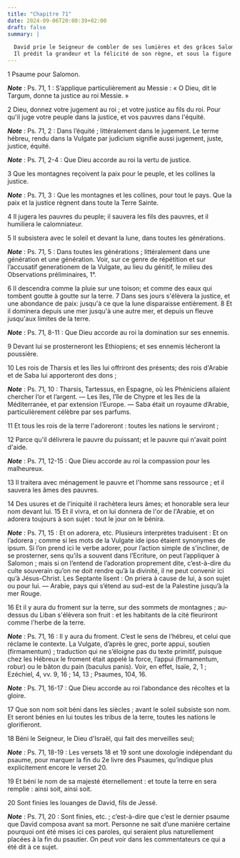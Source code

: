 ```yaml
---
title: "Chapitre 71"
date: 2024-09-06T20:00:39+02:00
draft: false
summary: |
  
  David prie le Seigneur de combler de ses lumières et des grâces Salomon, qui venait de monter sur le trône.
  Il prédit la grandeur et la félicité de son règne, et sous la figure du règne de Salomon, il décrit celui de Jésus-Christ.
---
```



1 Psaume pour Salomon.

***Note*** :  Ps. 71, 1 : S’applique particulièrement au Messie : « O Dieu, dit le Targum, donne ta justice au roi Messie. »


2 Dieu, donnez votre jugement au roi ; et votre justice au fils du roi. Pour qu'il juge votre peuple dans la justice, et vos pauvres dans l'équité.

***Note*** :  Ps. 71, 2 : Dans l’équité ; littéralement dans le jugement. Le terme hébreu, rendu dans la Vulgate par judicium signifie aussi jugement, juste, justice, équité.

***Note*** :  Ps. 71, 2-4 : Que Dieu accorde au roi la vertu de justice.


3 Que les montagnes reçoivent la paix pour le peuple, et les collines la justice.

***Note*** :  Ps. 71, 3 : Que les montagnes et les collines, pour tout le pays. Que la paix et la justice règnent dans toute la Terre Sainte.

4 Il jugera les pauvres du peuple; il sauvera les fils des pauvres, et il humiliera le calomniateur.


5 Il subsistera avec le soleil et devant la lune, dans toutes les générations.

***Note*** :  Ps. 71, 5 : Dans toutes les générations ; littéralement dans une génération et une génération. Voir, sur ce genre de répétition et sur l’accusatif generationem de la Vulgate, au lieu du génitif, le milieu des Observations préliminaires, 1°.

6 Il descendra comme la pluie sur une toison; et comme des eaux qui tombent goutte à goutte sur la terre. 7 Dans ses jours s'élèvera la justice, et une abondance de paix: jusqu'à ce que la lune disparaisse entièrement. 8 Et il dominera depuis une mer jusqu'à une autre mer, et depuis un fleuve jusqu'aux limites de la terre.

***Note*** :  Ps. 71, 8-11 : Que Dieu accorde au roi la domination sur ses ennemis.

9 Devant lui se prosterneront les Ethiopiens; et ses ennemis lécheront la poussière.


10 Les rois de Tharsis et les îles lui offriront des présents; des rois d'Arabie et de Saba lui apporteront des dons ;

***Note*** :  Ps. 71, 10 : Tharsis, Tartessus, en Espagne, où les Phéniciens allaient chercher l’or et l’argent. ― Les îles, l’île de Chypre et les îles de la Méditerranée, et par extension l’Europe. ― Saba était un royaume d’Arabie, particulièrement célèbre par ses parfums.

11 Et tous les rois de la terre l'adoreront : toutes les nations le serviront ;


12 Parce qu'il délivrera le pauvre du puissant; et le pauvre qui n'avait point d'aide.

***Note*** :  Ps. 71, 12-15 : Que Dieu accorde au roi la compassion pour les malheureux.

13 Il traitera avec ménagement le pauvre et l'homme sans ressource ; et il sauvera les âmes des pauvres.


14 Des usures et de l'iniquité il rachètera leurs âmes; et honorable sera leur nom devant lui. 15 Et il vivra, et on lui donnera de l'or de l'Arabie, et on adorera toujours à son sujet : tout le jour on le bénira.

***Note*** :  Ps. 71, 15 : Et on adorera, etc. Plusieurs interprètes traduisent : Et on l’adorera ; comme si les mots de la Vulgate ide ipso étaient synonymes de ipsum. Si l’on prend ici le verbe adorer, pour l’action simple de s’incliner, de se prosterner, sens qu’ils a souvent dans l’Ecriture, on peut l’appliquer à Salomon ; mais si on l’entend de l’adoration proprement dite, c’est-à-dire du culte souverain qu’on ne doit rendre qu’à la divinité, il ne peut convenir ici qu’à Jésus-Christ. Les Septante lisent : On priera à cause de lui, à son sujet ou pour lui. ― Arabie, pays qui s’étend au sud-est de la Palestine jusqu’à la mer Rouge.


16 Et il y aura du froment sur la terre, sur des sommets de montagnes ; au-dessus du Liban s'élèvera son fruit : et les habitants de la cité fleuriront comme l'herbe de la terre.

***Note*** :  Ps. 71, 16 : Il y aura du froment. C’est le sens de l’hébreu, et celui que réclame le contexte. La Vulgate, d’après le grec, porte appui, soutien (firmamentum) ; traduction qui ne s’éloigne pas du texte primitif, puisque chez les Hébreux le froment était appelé la force, l’appui (firmamentum, robur) ou le bâton du pain (baculus panis). Voir, en effet, Isaïe, 2, 1 ; Ezéchiel, 4, vv. 9, 16 ; 14, 13 ; Psaumes, 104, 16.

***Note*** :  Ps. 71, 16-17 : Que Dieu accorde au roi l’abondance des récoltes et la gloire.


17 Que son nom soit béni dans les siècles ; avant le soleil subsiste son nom. Et seront bénies en lui toutes les tribus de la terre, toutes les nations le glorifieront.


18 Béni le Seigneur, le Dieu d'Israël, qui fait des merveilles seul;

***Note*** :  Ps. 71, 18-19 : Les versets 18 et 19 sont une doxologie indépendant du psaume, pour marquer la fin du 2e livre des Psaumes, qu’indique plus explicitement encore le verset 20.

19 Et béni le nom de sa majesté éternellement : et toute la terre en sera remplie : ainsi soit, ainsi soit.


20 Sont finies les louanges de David, fils de Jessé.

***Note*** :  Ps. 71, 20 : Sont finies, etc. ; c’est-à-dire que c’est le dernier psaume que David composa avant sa mort. Personne ne sait d’une manière certaine pourquoi ont été mises ici ces paroles, qui seraient plus naturellement placées à la fin du psautier. On peut voir dans les commentateurs ce qui a été dit à ce sujet.

